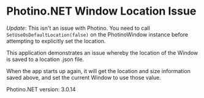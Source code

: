 # Photino.NET Window Location Issue

*Update*: This isn't an issue with Photino.  You need to call `SetUseOsDefaultLocation(false)` on the PhotinoWindow instance before attempting to explicitly set the location.

This application demonstrates an issue whereby the location of the Window is saved to a location .json file.

When the app starts up again, it will get the location and size information saved above, and set the current Window to use those value.

Photino.NET version: 3.0.14

